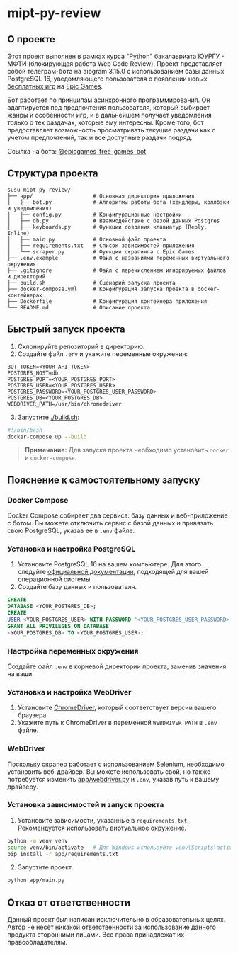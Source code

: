 # mipt-py-review

## О проекте

Этот проект выполнен в рамках курса "Python" бакалавриата ЮУРГУ - МФТИ (блокирующая работа Web Code Review). Проект
представляет собой телеграм-бота на aiogram 3.15.0 с использованием базы данных PostgreSQL 16, уведомляющего
пользователя о появлении новых [бесплатных игр](https://store.epicgames.com/ru/free-games)
на [Epic Games](https://store.epicgames.com/).

Бот работает по принципам асинхронного программирования. Он адаптируется под предпочтения пользователя, который выбирает
жанры и особенности игр, и в дальнейшем получает уведомления только о тех раздачах, которые ему интересны. Кроме того,
бот предоставляет возможность просматривать текущие раздачи как с учетом предпочтений, так и все доступные раздачи
подряд.

Ссылка на бота: [@epicgames_free_games_bot](https://t.me/epicgames_free_games_bot)

## Структура проекта

```plaintext
susu-mipt-py-review/
├── app/                   # Основная директория приложения
│   ├── bot.py             # Алгоритмы работы бота (хендлеры, коллбэки и уведомления)
│   ├── config.py          # Конфигурационные настройки
│   ├── db.py              # Взаимодействие с базой данных Postgres
│   ├── keyboards.py       # Функции создания клавиатур (Reply, Inline)
│   ├── main.py            # Основной файл проекта
│   ├── requirements.txt   # Список зависимостей приложения
│   └── scraper.py         # Функции скрапинга с Epic Games
├── .env.example           # Файл с названиями переменных виртуального окружения
├── .gitignore             # Файл с перечислением игнорируемых файлов и директорий
├── build.sh               # Сценарий запуска проекта
├── docker-compose.yml     # Конфигурация запуска проекта в docker-контейнерах
├── Dockerfile             # Конфигурация контейнера приложения
└── README.md              # Описание проекта
```

## Быстрый запуск проекта

1. Склонируйте репозиторий в директорию.
2. Создайте файл `.env` и укажите переменные окружения:

```dotenv
BOT_TOKEN=<YOUR_API_TOKEN>
POSTGRES_HOST=db
POSTGRES_PORT=<YOUR_POSTGRES_PORT>
POSTGRES_USER=<YOUR_POSTGRES_USER>
POSTGRES_PASSWORD=<YOUR_POSTGRES_USER_PASSWORD>
POSTGRES_DB=<YOUR_POSTGRES_DB>
WEBDRIVER_PATH=/usr/bin/chromedriver
```

3. Запустите [./build.sh](./build.sh):

```bash
#!/bin/bash
docker-compose up --build
```

> **Примечание:** Для запуска проекта необходимо установить `docker` и `docker-compose`.

## Пояснение к самостоятельному запуску

### Docker Compose

Docker Compose собирает два сервиса: базу данных и веб-приложение с ботом. Вы можете отключить сервис с базой данных и
привязать свою PostgreSQL, указав ее в `.env` файле.

### Установка и настройка PostgreSQL

1. Установите PostgreSQL 16 на вашем компьютере. Для этого
   следуйте [официальной документации](https://www.postgresql.org/download/), подходящей для вашей операционной системы.
2. Создайте базу данных и пользователя.

```sql
CREATE
DATABASE <YOUR_POSTGRES_DB>;
CREATE
USER <YOUR_POSTGRES_USER> WITH PASSWORD '<YOUR_POSTGRES_USER_PASSWORD>';
GRANT ALL PRIVILEGES ON DATABASE
<YOUR_POSTGRES_DB> TO <YOUR_POSTGRES_USER>;
```

### Настройка переменных окружения

Создайте файл `.env` в корневой директории проекта, заменив значения на ваши.

### Установка и настройка WebDriver

1. Установите [ChromeDriver](https://sites.google.com/chromium.org/driver/downloads), который соответствует версии
   вашего браузера.
2. Укажите путь к ChromeDriver в переменной `WEBDRIVER_PATH` в `.env` файле.

### WebDriver

Поскольку скрапер работает с использованием Selenium, необходимо установить веб-драйвер. Вы можете использовать свой, но
также потребуется изменить [app/webdriver.py](app/webdriver.py) и `.env`, указав путь к вашему драйверу.

### Установка зависимостей и запуск проекта

1. Установите зависимости, указанные в `requirements.txt`. Рекомендуется использовать виртуальное окружение.

```bash
python -m venv venv
source venv/bin/activate   # Для Windows используйте venv\Scripts\activate
pip install -r app/requirements.txt
```

2. Запустите проект.
```bash
python app/main.py
```

## Отказ от ответственности

Данный проект был написан исключительно в образовательных целях. Автор не несет никакой ответственности за использование
данного продукта сторонними лицами. Все права принадлежат их правообладателям.